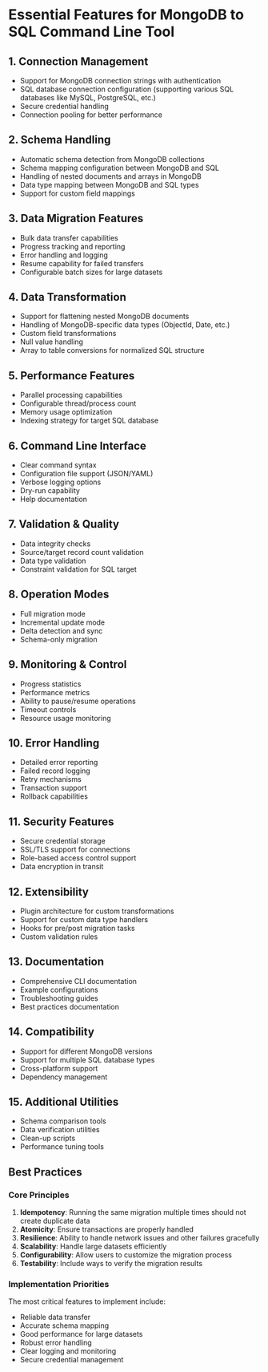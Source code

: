 # Essential Features for MongoDB to SQL Command Line Tool

## 1. Connection Management
- Support for MongoDB connection strings with authentication
- SQL database connection configuration (supporting various SQL databases like MySQL, PostgreSQL, etc.)
- Secure credential handling
- Connection pooling for better performance

## 2. Schema Handling
- Automatic schema detection from MongoDB collections
- Schema mapping configuration between MongoDB and SQL
- Handling of nested documents and arrays in MongoDB
- Data type mapping between MongoDB and SQL types
- Support for custom field mappings

## 3. Data Migration Features
- Bulk data transfer capabilities
- Progress tracking and reporting
- Error handling and logging
- Resume capability for failed transfers
- Configurable batch sizes for large datasets

## 4. Data Transformation
- Support for flattening nested MongoDB documents
- Handling of MongoDB-specific data types (ObjectId, Date, etc.)
- Custom field transformations
- Null value handling
- Array to table conversions for normalized SQL structure

## 5. Performance Features
- Parallel processing capabilities
- Configurable thread/process count
- Memory usage optimization
- Indexing strategy for target SQL database

## 6. Command Line Interface
- Clear command syntax
- Configuration file support (JSON/YAML)
- Verbose logging options
- Dry-run capability
- Help documentation

## 7. Validation & Quality
- Data integrity checks
- Source/target record count validation
- Data type validation
- Constraint validation for SQL target

## 8. Operation Modes
- Full migration mode
- Incremental update mode
- Delta detection and sync
- Schema-only migration

## 9. Monitoring & Control
- Progress statistics
- Performance metrics
- Ability to pause/resume operations
- Timeout controls
- Resource usage monitoring

## 10. Error Handling
- Detailed error reporting
- Failed record logging
- Retry mechanisms
- Transaction support
- Rollback capabilities

## 11. Security Features
- Secure credential storage
- SSL/TLS support for connections
- Role-based access control support
- Data encryption in transit

## 12. Extensibility
- Plugin architecture for custom transformations
- Support for custom data type handlers
- Hooks for pre/post migration tasks
- Custom validation rules

## 13. Documentation
- Comprehensive CLI documentation
- Example configurations
- Troubleshooting guides
- Best practices documentation

## 14. Compatibility
- Support for different MongoDB versions
- Support for multiple SQL database types
- Cross-platform support
- Dependency management

## 15. Additional Utilities
- Schema comparison tools
- Data verification utilities
- Clean-up scripts
- Performance tuning tools

## Best Practices

### Core Principles
1. **Idempotency**: Running the same migration multiple times should not create duplicate data
2. **Atomicity**: Ensure transactions are properly handled
3. **Resilience**: Ability to handle network issues and other failures gracefully
4. **Scalability**: Handle large datasets efficiently
5. **Configurability**: Allow users to customize the migration process
6. **Testability**: Include ways to verify the migration results

### Implementation Priorities
The most critical features to implement include:
- Reliable data transfer
- Accurate schema mapping
- Good performance for large datasets
- Robust error handling
- Clear logging and monitoring
- Secure credential management 